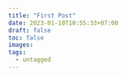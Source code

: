 ```yaml
---
title: "First Post"
date: 2023-01-10T10:55:33+07:00
draft: false
toc: false
images:
tags:
  - untagged
---
```


